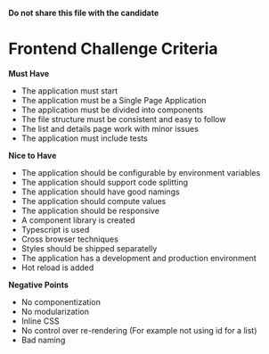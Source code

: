 **Do not share this file with the candidate**

Frontend Challenge Criteria
===

**Must Have**

- The application must start
- The application must be a Single Page Application
- The application must be divided into components
- The file structure must be consistent and easy to follow
- The list and details page work with minor issues
- The application must include tests

**Nice to Have**

- The application should be configurable by environment variables
- The application should support code splitting
- The application should have good namings
- The application should compute values
- The application should be responsive
- A component library is created
- Typescript is used
- Cross browser techniques
- Styles should be shipped separatelly
- The application has a development and production environment
- Hot reload is added

**Negative Points**

- No componentization
- No modularization
- Inline CSS
- No control over re-rendering (For example not using id for a list)
- Bad naming
